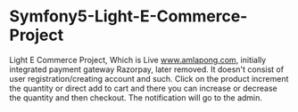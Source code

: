 # Symfony5-Light-E-Commerce-Project
Light E Commerce Project, Which is Live www.amlapong.com, initially integrated payment gateway Razorpay, later removed. It doesn't consist of user registration/creating account and such.
Click on the product increment the quantity or direct add to cart and there you can increase or decrease the quantity and then checkout. The notification will go to the admin.
